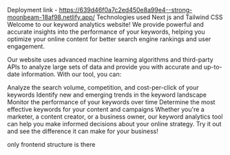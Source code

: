 Deployment link - https://639d46f0a7c2ed450e8a99e4--strong-moonbeam-18af98.netlify.app/
Technologies used Next js and Tailwind CSS
Welcome to our keyword analytics website! We provide powerful and accurate insights into the performance of your keywords, helping you optimize your online content for better search engine rankings and user engagement.

Our website uses advanced machine learning algorithms and third-party APIs to analyze large sets of data and provide you with accurate and up-to-date information. With our tool, you can:

Analyze the search volume, competition, and cost-per-click of your keywords
Identify new and emerging trends in the keyword landscape
Monitor the performance of your keywords over time
Determine the most effective keywords for your content and campaigns
Whether you're a marketer, a content creator, or a business owner, our keyword analytics tool can help you make informed decisions about your online strategy. Try it out and see the difference it can make for your business!

only frontend structure is there 
